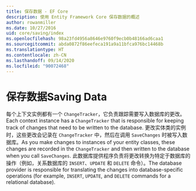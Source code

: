 ```yaml
---
title: 保存数据 - EF Core
description: 使用 Entity Framework Core 保存数据的概述
author: rowanmiller
ms.date: 10/27/2016
uid: core/saving/index
ms.openlocfilehash: 98a23fd4956a8646e9760f9ecb0b48166ad6caa1
ms.sourcegitcommit: abda0872f86eefeca191a9a11bfca976bc14468b
ms.translationtype: HT
ms.contentlocale: zh-CN
ms.lasthandoff: 09/14/2020
ms.locfileid: "90072468"
---
```

# <a name="saving-data"></a><span data-ttu-id="5284e-103">保存数据</span><span class="sxs-lookup"><span data-stu-id="5284e-103">Saving Data</span></span>

<span data-ttu-id="5284e-104">每个上下文实例都有一个 `ChangeTracker`，它负责跟踪需要写入数据库的更改。</span><span class="sxs-lookup"><span data-stu-id="5284e-104">Each context instance has a `ChangeTracker` that is responsible for keeping track of changes that need to be written to the database.</span></span> <span data-ttu-id="5284e-105">更改实体类的实例时，这些更改会记录在 `ChangeTracker` 中，然后在调用 `SaveChanges` 时被写入数据库。</span><span class="sxs-lookup"><span data-stu-id="5284e-105">As you make changes to instances of your entity classes, these changes are recorded in the `ChangeTracker` and then written to the database when you call `SaveChanges`.</span></span> <span data-ttu-id="5284e-106">此数据库提供程序负责将更改转换为特定于数据库的操作（例如，关系数据库的 `INSERT`、`UPDATE` 和 `DELETE` 命令）。</span><span class="sxs-lookup"><span data-stu-id="5284e-106">The database provider is responsible for translating the changes into database-specific operations (for example, `INSERT`, `UPDATE`, and `DELETE` commands for a relational database).</span></span>
